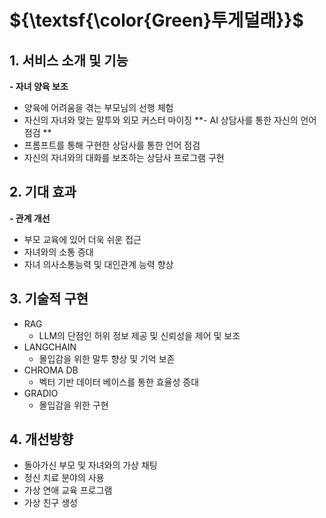 # **${\textsf{\color{Green}투게덜래}}$**

## 1. 서비스 소개 및 기능
**- 자녀 양육 보조**
  - 양육에 어려움을 겪는 부모님의 선행 체험
  - 자신의 자녀와 맞는 말투와 외모 커스터 마이징
**- AI 상담사를 통한 자신의 언어 점검 **
  - 프롬프트를 통해 구현한 상담사를 통한 언어 점검
  - 자신의 자녀와의 대화를 보조하는 상담사 프로그램 구현
    
## 2. 기대 효과
**- 관계 개선**
  - 부모 교육에 있어 더욱 쉬운 접근
  - 자녀와의 소통 증대
  - 자녀 의사소통능력 및 대인관계 능력 향상
    
## 3. 기술적 구현
- RAG
  - LLM의 단점인 허위 정보 제공 및 신뢰성을 제어 및 보조
- LANGCHAIN
  - 몰입감을 위한 말투 향상 및 기억 보존
- CHROMA DB
  - 벡터 기반 데이터 베이스를 통한 효율성 증대
- GRADIO
  - 몰입감을 위한 구현

## 4. 개선방향 
- 돌아가신 부모 및 자녀와의 가상 채팅
- 정신 치료 분야의 사용
- 가상 연애 교육 프로그램
- 가상 친구 생성

